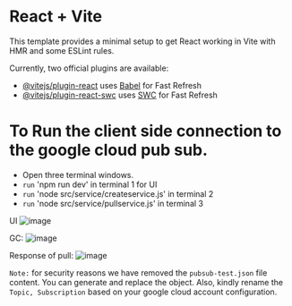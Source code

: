 # React + Vite

This template provides a minimal setup to get React working in Vite with HMR and some ESLint rules.

Currently, two official plugins are available:

- [@vitejs/plugin-react](https://github.com/vitejs/vite-plugin-react/blob/main/packages/plugin-react/README.md) uses [Babel](https://babeljs.io/) for Fast Refresh
- [@vitejs/plugin-react-swc](https://github.com/vitejs/vite-plugin-react-swc) uses [SWC](https://swc.rs/) for Fast Refresh

# To Run the client side connection to the google cloud pub sub.
- Open three terminal windows.
- `run` 'npm run dev' in terminal 1 for UI
- `run` 'node src/service/createservice.js' in terminal 2
- `run`  'node src/service/pullservice.js' in terminal 3

UI
![image](https://github.com/NarayanasamyP/pub-sub/assets/34939696/75e5f7ef-d36e-4851-aff8-38f3fad01c40)

GC:
![image](https://github.com/NarayanasamyP/pub-sub/assets/34939696/8bfc2029-afbb-4b72-a6ae-57131cc0f551)

Response of pull:
![image](https://github.com/NarayanasamyP/pub-sub/assets/34939696/1e17a324-0378-412b-b134-c4b607d17c53)


`Note:` for security reasons we have removed the `pubsub-test.json` file content. You can generate and replace the object. Also, kindly rename the `Topic, Subscription` based on your google cloud account configuration.
